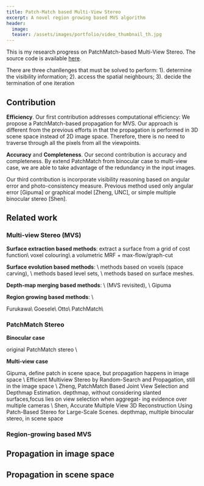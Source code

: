 ```yaml
---
title: Patch-Match based Multi-View Stereo
excerpt: A novel region growing based MVS algorithm
header:
  image:
  teaser: /assets/images/portfolio/video_thumbnail_th.jpg
---
```


This is my research progress on PatchMatch-based Multi-View Stereo. The source code is available [here](https://github.com/imkaywu/PM-MVS).

There are three chanllenges that must be solved to perform: 1). determine the visibility information; 2). access the spatial neighbours; 3). decide the termination of one iteration

## Contribution

**Efficiency**. Our first contribution addresses computational efficiency: We propose a PatchMatch-based propagation for MVS. Our approach is different from the previous efforts in that the propagation is performed in 3D scene space instead of 2D image space. Therefore, there is no need to traverse through all the pixels from all the viewpoints.

**Accuracy** and **Completeness**. Our second contribution is accuracy and completeness. By extend PatchMatch from binocular case to multi-view case, we are able to take advantage of the redundancy in the input images.

Our third contribution is incorporate visibility reasoning based on angular error and photo-consistency measure. Previous method used only angular error [Gipuma] or graphical model [Zheng, UNC], or simple multiple binocular stereo [Shen].

## Related work

### Multi-view Stereo (MVS)

**Surface extraction based methods**: extract a surface from a grid of cost function\\
voxel colouring\\
a volumetric MRF + max-flow/graph-cut

**Surface evolution based methods**: \\
methods based on voxels (space carving), \\
methods based level sets, \\
methods based on surface meshes.

**Depth-map merging based methods**: \\
(MVS revisited), \\
Gipuma

**Region growing based methods**: \\

Furukawa\\
Goesele\\
Otto\\
PatchMatch\\

### PatchMatch Stereo

**Binocular case**

original PatchMatch stereo \\

**Multi-view case**

Gipuma, define patch in scene space, but propagation happens in image space \\
Efficient Multiview Stereo by Random-Search and Propagation, still in the image space \\
Zheng, PatchMatch Based Joint View Selection and Depthmap Estimation. depthmap, without considering slanted surfaces,focus lies on view selection when aggregat- ing evidence over multiple cameras \\
Shen, Accurate Multiple View 3D Reconstruction Using Patch-Based Stereo for Large-Scale Scenes. depthmap, multiple binocular stereo, in scene space

### Region-growing based MVS

## Propagation in image space


## Propagation in scene space

